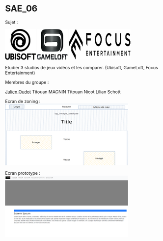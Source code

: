 # SAE_06

Sujet :

<p float="left">
  <img src="https://raw.githubusercontent.com/titoumag/SAE_06/main/static/img/U.png" alt="Ubisoft" width="100" height="100">
  <img src="https://raw.githubusercontent.com/titoumag/SAE_06/main/static/img/GL.png" alt="GameLoft" width="100" height="100">
  <img src="https://raw.githubusercontent.com/titoumag/SAE_06/main/static/img/FE.png" alt="Focus" width="200" height="100">
</p>

Etudier 3 studios de jeux vidéos et les comparer. (Ubisoft, GameLoft, Focus Entertainment)

Membres du groupe :

[Julien Oudot](mailto:julien.oudot03@edu.univ-fcompte.fr?subject=[GitHub])
Titouan MAGNIN 
Titouan Nicot 
Lilian Schott

Ecran de zoning :<br>
<img src="https://raw.githubusercontent.com/titoumag/SAE_06/main/zoning.png" alt="zoning" width="400" height="200">

Ecran prototype :<br>
<img src="https://raw.githubusercontent.com/titoumag/SAE_06/main/prototype.png" alt="prototype" width="400" height="200">
